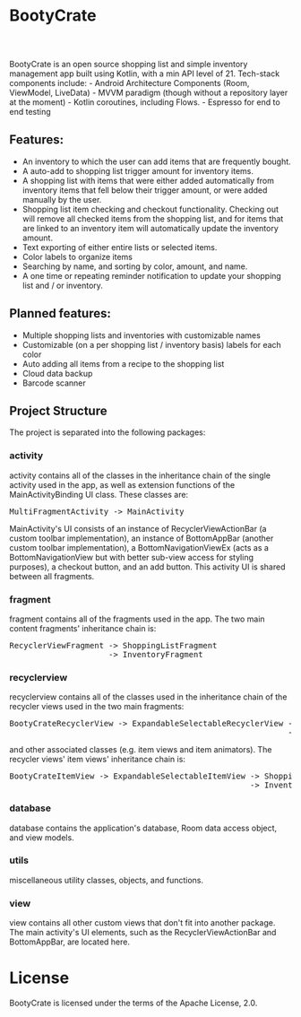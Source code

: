# BootyCrate
<p align="left">
    <img src="images/" alt=""/>
</p>
<p align="center">
    <img src="images/" alt=""/>
</p>
<p align="right">
    <img src="images/" alt=""/>
</p>
BootyCrate is an open source shopping list and simple inventory management app built using Kotlin,
with a min API level of 21. Tech-stack components include:
- Android Architecture Components (Room, ViewModel, LiveData)
- MVVM paradigm (though without a repository layer at the moment)
- Kotlin coroutines, including Flows.
- Espresso for end to end testing

## Features:
- An inventory to which the user can add items that are frequently bought.
- A auto-add to shopping list trigger amount for inventory items.
- A shopping list with items that were either added automatically from inventory
  items that fell below their trigger amount, or were added manually by the user.
- Shopping list item checking and checkout functionality. Checking out will remove
  all checked items from the shopping list, and for items that are linked to an
  inventory item will automatically update the inventory amount.
- Text exporting of either entire lists or selected items.
- Color labels to organize items
- Searching by name, and sorting by color, amount, and name.
- A one time or repeating reminder notification to update your shopping list and / or inventory.

## Planned features:
- Multiple shopping lists and inventories with customizable names
- Customizable (on a per shopping list / inventory basis) labels for each color 
- Auto adding all items from a recipe to the shopping list
- Cloud data backup
- Barcode scanner

## Project Structure
The project is separated into the following packages:

### activity
activity contains all of the classes in the inheritance chain of the single activity used in the
app, as well as extension functions of the MainActivityBinding UI class. 
These classes are:
<pre>
MultiFragmentActivity -> MainActivity
</pre>

MainActivity's UI consists of an instance of RecyclerViewActionBar (a custom toolbar
implementation), an instance of BottomAppBar (another custom toolbar implementation), a
BottomNavigationViewEx (acts as a BottomNavigationView but with better sub-view access
for styling purposes), a checkout button, and an add button. This activity UI is shared
between all fragments.

### fragment
fragment contains all of the fragments used in the app. The two main content fragments' inheritance
chain is:
<pre>
RecyclerViewFragment -> ShoppingListFragment
                     -> InventoryFragment
</pre>

### recyclerview
recyclerview contains all of the classes used in the inheritance chain of the recycler views used in
the two main fragments:
<pre>
BootyCrateRecyclerView -> ExpandableSelectableRecyclerView -> ShoppingListRecyclerView
                                                           -> InventoryRecyclerView
</pre>
and other associated classes (e.g. item views and item animators). The recycler views' item views'
inheritance chain is:
<pre>
BootyCrateItemView -> ExpandableSelectableItemView -> ShoppingListItemView
                                                   -> InventoryItemView
</pre>

### database
database contains the application's database, Room data access object, and view models.

### utils
miscellaneous utility classes, objects, and functions.

### view
view contains all other custom views that don't fit into another package. The main activity's UI
elements, such as the RecyclerViewActionBar and BottomAppBar, are located here.

# License
BootyCrate is licensed under the terms of the Apache License, 2.0.